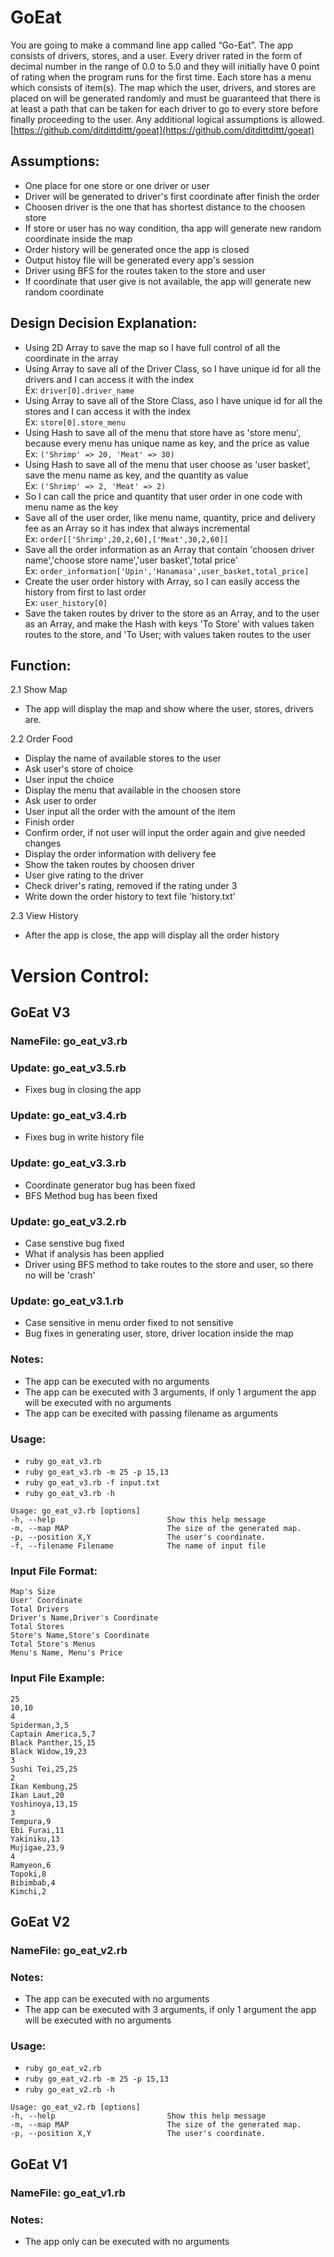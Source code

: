 # GoEat
You are going to make a command line app called “Go-Eat”. The app consists of drivers, stores, and a user. Every driver rated in the form of decimal number in the range of 0.0 to 5.0 and they will initially have 0 point of rating when the program runs for the first time. Each store has a menu which consists of item(s). The map which the user, drivers, and stores are placed on will be generated randomly and must be guaranteed that there is at least a path that can be taken for each driver to go to every store before finally proceeding to the user. Any additional logical assumptions is allowed.<br />
[https://github.com/ditdittdittt/goeat](https://github.com/ditdittdittt/goeat)

## Assumptions:
- One place for one store or one driver or user
- Driver will be generated to driver's first coordinate after finish the order
- Choosen driver is the one that has shortest distance to the choosen store
- If store or user has no way condition, tha app will generate new random coordinate inside the map
- Order history will be generated once the app is closed
- Output histoy file will be generated every app's session
- Driver using BFS for the routes taken to the store and user
- If coordinate that user give is not available, the app will generate new random coordinate

## Design Decision Explanation:
- Using 2D Array to save the map so I have full control of all the coordinate in the array
- Using Array to save all of the Driver Class, so I have unique id for all the drivers and I can access it with the index<br />
Ex: `driver[0].driver_name`
- Using Array to save all of the Store Class, aso I have unique id for all the stores and I can access it with the index<br />
Ex: `store[0].store_menu`
- Using Hash to save all of the menu that store have as 'store menu', because every menu has unique name as key, and the price as value<br />
Ex: `('Shrimp' => 20, 'Meat' => 30)`
- Using Hash to save all of the menu that user choose as 'user basket', save the menu name as key, and the quantity as value<br />
Ex: `('Shrimp' => 2, 'Meat' => 2)`
- So I can call the price and quantity that user order in one code with menu name as the key
- Save all of the user order, like menu name, quantity, price and delivery fee as an Array so it has index that always incremental<br />
Ex: `order[['Shrimp',20,2,60],['Meat',30,2,60]]`
- Save all the order information as an Array that contain 'choosen driver name','choose store name','user basket','total price'<br />
Ex: `order_information['Upin','Hanamasa',user_basket,total_price]`
- Create the user order history with Array, so I can easily access the history from first to last order<br />
Ex: `user_history[0]`
- Save the taken routes by driver to the store as an Array, and to the user as an Array, and make the Hash with keys 'To Store' with values taken routes to the store, and 'To User; with values taken routes to the user


## Function:
2.1 Show Map
- The app will display the map and show where the user, stores, drivers are. 

2.2 Order Food
- Display the name of available stores to the user
- Ask user's store of choice
- User input the choice
- Display the menu that available in the choosen store
- Ask user to order
- User input all the order with the amount of the item
- Finish order
- Confirm order, if not user will input the order again and give needed changes
- Display the order information with delivery fee
- Show the taken routes by choosen driver
- User give rating to the driver
- Check driver's rating, removed if the rating under 3
- Write down the order history to text file 'history.txt'

2.3 View History
- After the app is close, the app will display all the order history

# Version Control:

## GoEat V3

### NameFile: go_eat_v3.rb

### Update: go_eat_v3.5.rb
- Fixes bug in closing the app

### Update: go_eat_v3.4.rb
- Fixes bug in write history file

### Update: go_eat_v3.3.rb
- Coordinate generator bug has been fixed
- BFS Method bug has been fixed

### Update: go_eat_v3.2.rb
- Case senstive bug fixed
- What if analysis has been applied
- Driver using BFS method to take routes to the store and user, so there no will be 'crash'

### Update: go_eat_v3.1.rb
- Case sensitive in menu order fixed to not sensitive
- Bug fixes in generating user, store, driver location inside the map

### Notes:
- The app can be executed with no arguments
- The app can be executed with 3 arguments, if only 1 argument the app will be executed with no arguments
- The app can be execited with passing filename as arguments

### Usage:
- `ruby go_eat_v3.rb`
- `ruby go_eat_v3.rb -m 25 -p 15,13`
- `ruby go_eat_v3.rb -f input.txt`
- `ruby go_eat_v3.rb -h`
```
Usage: go_eat_v3.rb [options]
-h, --help                         Show this help message
-m, --map MAP                      The size of the generated map.
-p, --position X,Y                 The user's coordinate.
-f, --filename Filename            The name of input file
```

### Input File Format:
```
Map's Size
User' Coordinate
Total Drivers
Driver's Name,Driver's Coordinate
Total Stores
Store's Name,Store's Coordinate
Total Store's Menus
Menu's Name, Menu's Price
```

### Input File Example:
```
25
10,10
4
Spiderman,3,5
Captain America,5,7
Black Panther,15,15
Black Widow,19,23
3
Sushi Tei,25,25
2
Ikan Kembung,25
Ikan Laut,20
Yoshinoya,13,15
3
Tempura,9
Ebi Furai,11
Yakiniku,13
Mujigae,23,9
4
Ramyeon,6
Topoki,8
Bibimbab,4
Kimchi,2
```
## GoEat V2

### NameFile: go_eat_v2.rb

### Notes:
- The app can be executed with no arguments
- The app can be executed with 3 arguments, if only 1 argument the app will be executed with no arguments

### Usage:
- `ruby go_eat_v2.rb`
- `ruby go_eat_v2.rb -m 25 -p 15,13`
- `ruby go_eat_v2.rb -h`
```
Usage: go_eat_v2.rb [options]
-h, --help                         Show this help message
-m, --map MAP                      The size of the generated map.
-p, --position X,Y                 The user's coordinate.
```
## GoEat V1

### NameFile: go_eat_v1.rb

### Notes:
- The app only can be executed with no arguments
